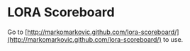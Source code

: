 # LORA Scoreboard

Go to [http://markomarkovic.github.com/lora-scoreboard/](http://markomarkovic.github.com/lora-scoreboard/) to use.
